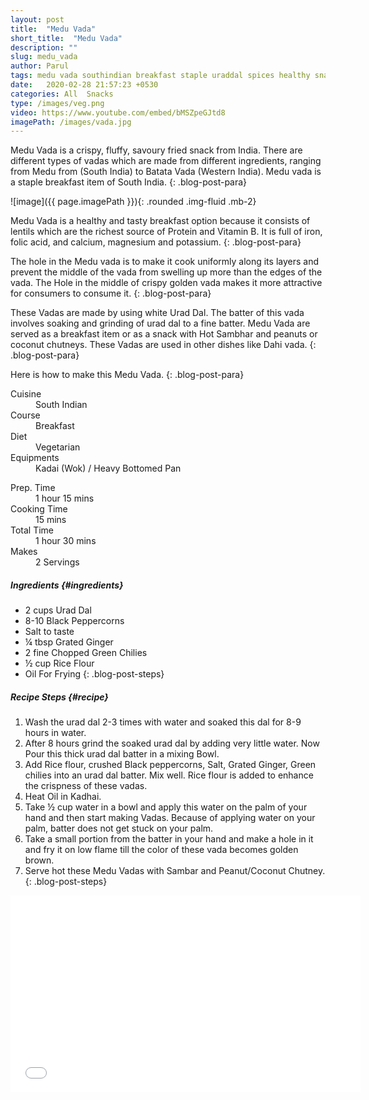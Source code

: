 ```yaml
---
layout: post
title:  "Medu Vada"
short_title:  "Medu Vada"
description: ""
slug: medu_vada
author: Parul
tags: medu vada southindian breakfast staple uraddal spices healthy snack idli sambhar chutney dosa crispy homemade foodyindianmom grated ginger blackpeppercons riceflour salt yummy tasty delicious staple breakfast foodie indianbreakfast southindiastreetfood tiffin lunchbox kidstiffin  eatrightindia healthyindia fitindia diet fitness indiatorismbreakfast 
date:   2020-02-28 21:57:23 +0530
categories: All  Snacks
type: /images/veg.png
video: https://www.youtube.com/embed/bMSZpeGJtd8
imagePath: /images/vada.jpg
---
```


Medu Vada is a crispy, fluffy, savoury fried snack from India. There are different types of vadas which are made from different ingredients, ranging from Medu from (South India) to Batata Vada (Western India). Medu vada is a staple breakfast item of South India.
{: .blog-post-para}

![image]({{ page.imagePath }}){: .rounded .img-fluid .mb-2}

Medu Vada is a healthy and tasty breakfast option because it consists of lentils which are the richest source of Protein and Vitamin B. It is full of iron, folic acid, and calcium, magnesium and potassium.
{: .blog-post-para}

The hole in the Medu vada is to make it cook uniformly along its layers and prevent the middle of the vada from swelling up more than the edges of the vada. The Hole in the middle of crispy golden vada makes it more attractive for consumers to consume it.
{: .blog-post-para}

These Vadas are made by using white Urad Dal. The batter of this vada involves soaking and grinding of urad dal to a fine batter. Medu Vada are served as a breakfast item or as a snack with Hot Sambhar and peanuts or coconut chutneys. These Vadas are used in other dishes like Dahi vada.
{: .blog-post-para}

Here is how to make this Medu Vada.
{: .blog-post-para}

<div class="row">
    <div class="col-md-6">
        <dl class="row">
            <dt class="col-sm-4">Cuisine</dt><dd class="col-sm-7">South Indian</dd>
            <dt class="col-sm-4">Course</dt><dd class="col-sm-7">Breakfast</dd>
            <dt class="col-sm-4">Diet</dt><dd class="col-sm-7">Vegetarian</dd>
            <dt class="col-sm-4">Equipments</dt><dd class="col-sm-7">Kadai (Wok) / Heavy Bottomed Pan</dd>
        </dl>
    </div>
    <div class="col-md-6">
        <dl class="row">
            <dt class="col-sm-5">Prep. Time</dt><dd class="col-sm-7">1 hour 15 mins</dd>
            <dt class="col-sm-5">Cooking Time</dt><dd class="col-sm-7">15 mins</dd>
            <dt class="col-sm-5">Total Time</dt><dd class="col-sm-7">1 hour 30 mins</dd>
            <dt class="col-sm-5">Makes</dt><dd class="col-sm-7">2 Servings</dd>
        </dl>
    </div>
</div>

##### **Ingredients** {#ingredients}
- 2 cups Urad Dal
- 8-10 Black Peppercorns
- Salt to taste
- ¼ tbsp Grated Ginger
- 2 fine Chopped Green Chilies
- ½ cup Rice Flour
- Oil For Frying
{: .blog-post-steps}

##### **Recipe Steps** {#recipe}
1. Wash the urad dal 2-3 times with water and soaked this dal for 8-9 hours in water.
1. After 8 hours grind the soaked urad dal by adding very little water. Now Pour this thick urad dal batter in a mixing Bowl.
1. Add Rice flour, crushed Black peppercorns, Salt, Grated Ginger, Green chilies into an urad dal batter. Mix well. Rice flour is added to enhance the crispness of these vadas.
1. Heat Oil in Kadhai.
1. Take ½ cup water in a bowl and apply this water on the palm of your hand and then start making Vadas. Because of applying water on your palm, batter does not get stuck on your palm.
1. Take a small portion from the batter in your hand and make a hole in it and fry it on low flame till the color of these vada becomes golden brown.
1. Serve hot these Medu Vadas with Sambar and Peanut/Coconut Chutney.
{: .blog-post-steps}

<div class="row" id="video">
    <div class="col-md-12">
        <div class="embed-responsive embed-responsive-16by9">
            <iframe width="560" height="315" src="{{page.video}}" frameborder="0" allow="accelerometer; autoplay; encrypted-media; gyroscope; picture-in-picture" allowfullscreen></iframe>
        </div>
    </div>
</div>
<br>